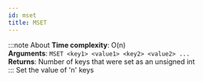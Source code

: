 ```yaml
---
id: mset
title: MSET
---
```

:::note About
**Time complexity**: O(n)  
**Arguments**: `MSET <key1> <value1> <key2> <value2> ...`  
**Returns**: Number of keys that were set as an unsigned int  
:::
Set the value of 'n' keys